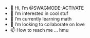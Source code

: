 - 👋 Hi, I’m @SWAGMODE-ACTIVATE
- 👀 I’m interested in cool stuf
- 🌱 I’m currently learning math
- 💞️ I’m looking to collaborate on love
- 📫 How to reach me ... hmu

<!---
SWAGMODE-ACTIVATE/SWAGMODE-ACTIVATE is a ✨ special ✨ repository because its `README.md` (this file) appears on your GitHub profile.
You can click the Preview link to take a look at your changes.
--->

